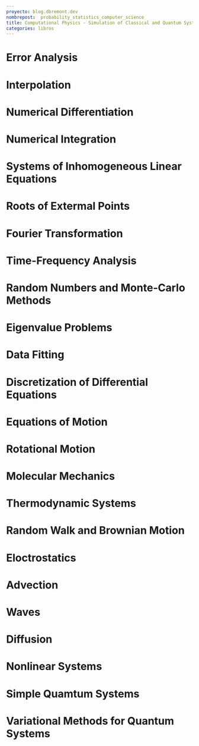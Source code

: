 ```yaml
---
proyecto: blog.dbremont.dev
nombrepost:  probability_statistics_computer_science
title: Computational Physics - Simulation of Classical and Quantum Systems
categories: libros
---
```


<!--more-->

# Error Analysis
# Interpolation
# Numerical Differentiation
# Numerical Integration
# Systems of Inhomogeneous Linear Equations
# Roots of Extermal Points
# Fourier Transformation
# Time-Frequency Analysis
# Random Numbers and Monte-Carlo Methods
# Eigenvalue Problems
# Data Fitting
# Discretization of Differential Equations
# Equations of Motion
# Rotational Motion
# Molecular Mechanics
# Thermodynamic Systems
# Random Walk and Brownian Motion
# Eloctrostatics
# Advection
# Waves
# Diffusion
# Nonlinear Systems
# Simple Quamtum Systems
# Variational Methods for Quantum Systems